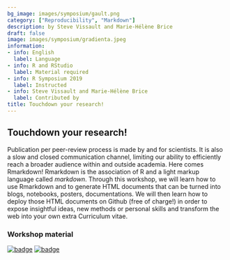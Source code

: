 ```yaml
---
bg_image: images/symposium/gault.png
category: ["Reproducibility", "Markdown"]
description: by Steve Vissault and Marie-Hélène Brice
draft: false
image: images/symposium/gradienta.jpeg
information:
- info: English
  label: Language
- info: R and RStudio
  label: Material required
- info: R Symposium 2019
  label: Instructed
- info: Steve Vissault and Marie-Hélène Brice
  label: Contributed by
title: Touchdown your research!
---
```


## Touchdown your research!

Publication per peer-review process is made by and for scientists. It is also a slow and closed communication channel, limiting our ability to efficiently reach a broader audience within and outside academia. Here comes Rmarkdown! Rmarkdown is the association of R and a light markup language called *markdown*. Through this workshop, we will learn how to use Rmarkdown and to generate HTML documents that can be turned into blogs, notebooks, posters, documentations. We will then learn how to deploy those HTML documents on Github (free of charge!) in order to expose insightful ideas, new methods or personal skills and transform the web into your own extra Curriculum vitae.

### Workshop material

[![badge](https://img.shields.io/static/v1?style=for-the-badge&label=Presentation&message=Open&color=BF616A)](https://insileco.github.io/ResearchDown/#1) [![badge](https://img.shields.io/static/v1?style=for-the-badge&label=GitHub&message=Material&color=B48EAD)](https://github.com/inSileco/ResearchDown)
